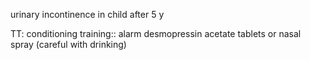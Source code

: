 urinary incontinence in child after 5 y

TT: conditioning training:: alarm
desmopressin acetate tablets or nasal spray (careful with drinking)

